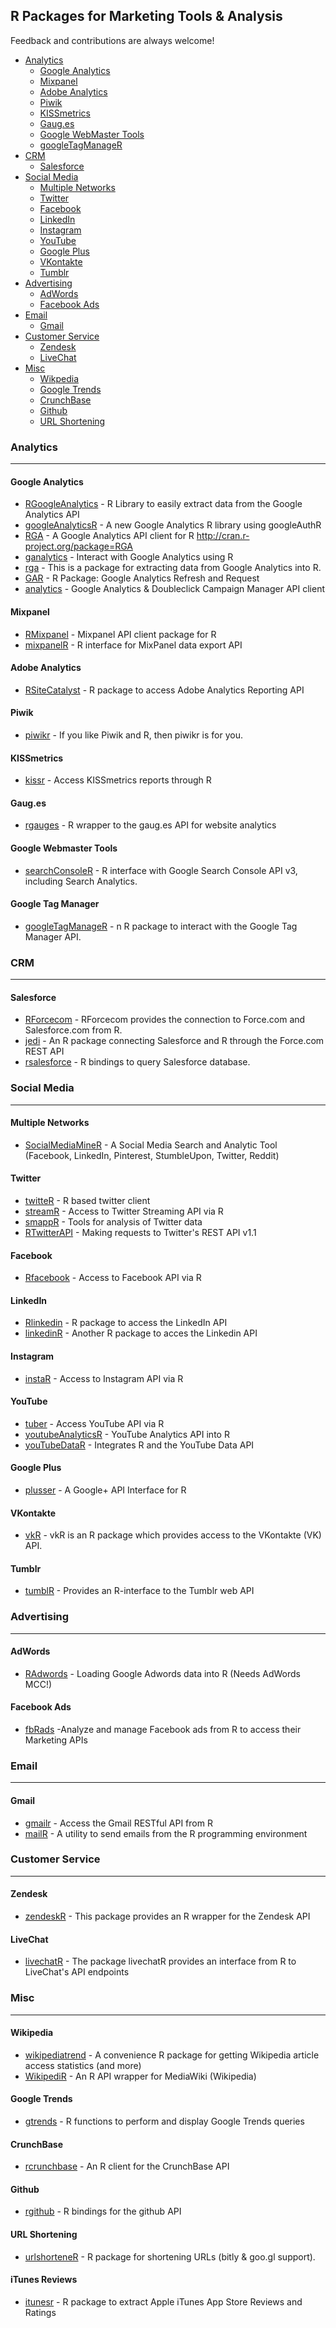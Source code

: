 ## R Packages for Marketing Tools & Analysis

Feedback and contributions are always welcome!

- [Analytics](#analytics)
    - [Google Analytics](#google-analytics)
    - [Mixpanel](#mixpanel)
    - [Adobe Analytics](#adobe-analytics)
    - [Piwik](#piwik)
    - [KISSmetrics](#kissmetrics)
    - [Gaug.es](#gaug.es)
    - [Google WebMaster Tools](#google-webmaster-tools)
    - [googleTagManageR](#googleTagManageR)
- [CRM](#crm)
    - [Salesforce](#salesforce)      
- [Social Media](#social-media)
    - [Multiple Networks](#multiple-networks)  
    - [Twitter](#twitter)
    - [Facebook](#facebook)
    - [LinkedIn](#linkedin)
    - [Instagram](#instagram)
    - [YouTube](#youtube)
    - [Google Plus](#google-plus)
    - [VKontakte](#vkontakte)
    - [Tumblr](#tumblr)
- [Advertising](#advertising)
    - [AdWords](#adwords)
    - [Facebook Ads](#facebook-ads)
- [Email](#email)
    - [Gmail](#gmail)
- [Customer Service](#customer-service)
    - [Zendesk](#zendesk)
    - [LiveChat](#livechat)
- [Misc](#misc)
    - [Wikpedia](#wikipedia)
    - [Google Trends](#google-trends)
    - [CrunchBase](#crunchBase)
    - [Github](#github)
    - [URL Shortening](#url-shortening)

### Analytics
***

#### Google Analytics
* [RGoogleAnalytics](https://github.com/Tatvic/RGoogleAnalytics) - R Library to easily extract data from the Google Analytics API
* [googleAnalyticsR](https://github.com/MarkEdmondson1234/googleAnalyticsR_public) - A new Google Analytics R library using googleAuthR
* [RGA](https://github.com/artemklevtsov/RGA) - A Google Analytics API client for R http://cran.r-project.org/package=RGA
* [ganalytics](https://github.com/jdeboer/ganalytics) - Interact with Google Analytics using R
* [rga](https://github.com/skardhamar/rga) - This is a package for extracting data from Google Analytics into R.
* [GAR](https://github.com/andrewgeisler/GAR) - R Package: Google Analytics Refresh and Request
* [analytics](https://github.com/badrigit/analytics) - Google Analytics & Doubleclick Campaign Manager API client

#### Mixpanel
* [RMixpanel](https://github.com/ploner/RMixpanel) - Mixpanel API client package for R
* [mixpanelR](https://github.com/realAkhmed/mixpanelR) - R interface for MixPanel data export API

#### Adobe Analytics
* [RSiteCatalyst](https://github.com/randyzwitch/RSiteCatalyst) - R package to access Adobe Analytics Reporting API

#### Piwik
* [piwikr](https://github.com/amarder/piwikr) - If you like Piwik and R, then piwikr is for you.

#### KISSmetrics
* [kissr](https://github.com/unbounce/kissr) - Access KISSmetrics reports through R

#### Gaug.es
* [rgauges](https://github.com/ropensci/rgauges) - R wrapper to the gaug.es API for website analytics

#### Google Webmaster Tools
* [searchConsoleR](https://github.com/MarkEdmondson1234/searchConsoleR) - R interface with Google Search Console API v3, including Search Analytics. 

#### Google Tag Manager
* [googleTagManageR](https://github.com/IronistM/googleTagManageR) - n R package to interact with the Google Tag Manager API.

### CRM
***

#### Salesforce
* [RForcecom](https://github.com/hiratake55/RForcecom) - RForcecom provides the connection to Force.com and Salesforce.com from R. 
* [jedi](https://github.com/nteetor/jedi) - An R package connecting Salesforce and R through the Force.com REST API
* [rsalesforce](https://github.com/mebaran/rsalesforce) - R bindings to query Salesforce database.


### Social Media
***

#### Multiple Networks
* [SocialMediaMineR](http://cran.r-project.org/web/packages/SocialMediaMineR/index.html) - A Social Media Search and Analytic Tool (Facebook, LinkedIn, Pinterest, StumbleUpon, Twitter, Reddit)

#### Twitter
* [twitteR](https://github.com/geoffjentry/twitteR) - R based twitter client
* [streamR](https://github.com/pablobarbera/streamR) - Access to Twitter Streaming API via R
* [smappR](https://github.com/SMAPPNYU/smappR) - Tools for analysis of Twitter data
* [RTwitterAPI](https://github.com/joyofdata/RTwitterAPI) - Making requests to Twitter's REST API v1.1

#### Facebook
* [Rfacebook](https://github.com/pablobarbera/Rfacebook) - Access to Facebook API via R

#### LinkedIn
* [Rlinkedin](https://github.com/mpiccirilli/Rlinkedin) - R package to access the LinkedIn API
* [linkedinR](https://github.com/RossiLorenzo/linkedinR) - Another R package to acces the Linkedin API

#### Instagram
* [instaR](https://github.com/pablobarbera/instaR) - Access to Instagram API via R

#### YouTube
* [tuber](https://github.com/soodoku/tuber) - Access YouTube API via R
* [youtubeAnalyticsR](https://github.com/MarkEdmondson1234/youtubeAnalyticsR) - YouTube Analytics API into R
* [youTubeDataR](https://github.com/JohnCoene/youTubeDataR) - Integrates R and the YouTube Data API

#### Google Plus
* [plusser](https://github.com/tophcito/plusser) - A Google+ API Interface for R

#### VKontakte
* [vkR](https://github.com/Dementiy/vkR) - vkR is an R package which provides access to the VKontakte (VK) API.

#### Tumblr
* [tumblR](http://cran.r-project.org/web/packages/tumblR/index.html) - Provides an R-interface to the Tumblr web API

### Advertising
***

#### AdWords
* [RAdwords](https://github.com/jburkhardt/RAdwords) - Loading Google Adwords data into R (Needs AdWords MCC!)

#### Facebook Ads
* [fbRads](https://github.com/cardcorp/fbRads) -Analyze and manage Facebook ads from R to access their Marketing APIs

### Email
***

#### Gmail
* [gmailr](https://github.com/jimhester/gmailr) - Access the Gmail RESTful API from R
* [mailR](https://github.com/rpremraj/mailR) - A utility to send emails from the R programming environment 

### Customer Service
***

#### Zendesk
* [zendeskR](http://cran.r-project.org/web/packages/zendeskR/index.html) - This package provides an R wrapper for the Zendesk API

#### LiveChat
* [livechatR](https://github.com/lawwu/livechatR) - The package livechatR provides an interface from R to LiveChat's API endpoints


### Misc
***

#### Wikipedia
* [wikipediatrend](https://github.com/petermeissner/wikipediatrend) - A convenience R package for getting Wikipedia article access statistics (and more)
* [WikipediR](https://github.com/Ironholds/WikipediR) - An R API wrapper for MediaWiki (Wikipedia)

#### Google Trends
* [gtrends](https://github.com/PMassicotte/gtrendsR) - R functions to perform and display Google Trends queries

#### CrunchBase
* [rcrunchbase](https://github.com/tarakc02/rcrunchbase) - An R client for the CrunchBase API

#### Github
* [rgithub](https://github.com/cscheid/rgithub) - R bindings for the github API

#### URL Shortening
* [urlshorteneR](https://github.com/DataWookie/urlshorteneR) - R package for shortening URLs (bitly & goo.gl support).

#### iTunes Reviews
* [itunesr](https://github.com/amrrs/itunesr) - R package to extract Apple iTunes App Store Reviews and Ratings

